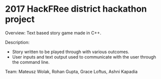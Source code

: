 # 2017 HackFRee district hackathon project

Overview: Text based story game made in C++.

Description:
- Story written to be played through with various outcomes.
- User inputs and text output used to communicate with the user through the command line.

Team:
Mateusz Wolak, Rohan Gupta, Grace Loftus, Ashni Kapadia
